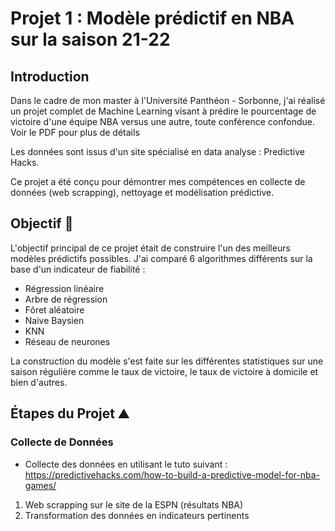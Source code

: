 # Projet 1 : Modèle prédictif en NBA sur la saison 21-22

## Introduction
Dans le cadre de mon master à l'Université Panthéon - Sorbonne, j'ai réalisé un projet complet de Machine Learning visant à prédire le pourcentage de victoire d'une équipe NBA versus une autre, toute conférence confondue. Voir le PDF pour plus de détails

Les données sont issus d'un site spécialisé en data analyse : Predictive Hacks.

Ce projet a été conçu pour démontrer mes compétences en collecte de données (web scrapping), nettoyage et modélisation prédictive.

## Objectif 🎯
L'objectif principal de ce projet était de construire l'un des meilleurs modèles prédictifs possibles. 
J'ai comparé 6 algorithmes différents sur la base d'un indicateur de fiabilité : 

- Régression linéaire
- Arbre de régression
- Fôret aléatoire
- Naive Baysien
- KNN
- Réseau de neurones

La construction du modèle s'est faite sur les différentes statistiques sur une saison régulière comme le taux de victoire, le taux de victoire à domicile et bien d'autres. 

## Étapes du Projet ⛰️

### Collecte de Données 
- Collecte des données en utilisant le tuto suivant : https://predictivehacks.com/how-to-build-a-predictive-model-for-nba-games/
1. Web scrapping sur le site de la ESPN (résultats NBA)
2. Transformation des données en indicateurs pertinents
